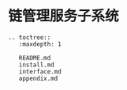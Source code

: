 # 链管理服务子系统

```eval_rst
.. toctree::
   :maxdepth: 1

   README.md
   install.md
   interface.md
   appendix.md
```